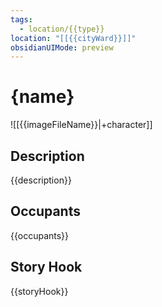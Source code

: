 ```yaml
---
tags:
  - location/{{type}}
location: "[[{{cityWard}}]]"
obsidianUIMode: preview
---
```


# {name}

![[{{imageFileName}}|+character]]

## Description

{{description}}

## Occupants

{{occupants}}

## Story Hook

{{storyHook}}
